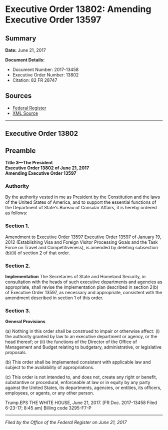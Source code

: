 # Executive Order 13802: Amending Executive Order 13597

## Summary

**Date:** June 21, 2017

**Document Details:**
- Document Number: 2017-13458
- Executive Order Number: 13802
- Citation: 82 FR 28747

## Sources
- [Federal Register](https://www.federalregister.gov/documents/2017/06/26/2017-13458/amending-executive-order-13597)
- [XML Source](https://www.federalregister.gov/documents/full_text/xml/2017/06/26/2017-13458.xml)

---

## Executive Order 13802

## Preamble

**Title 3—The President**  
**Executive Order 13802 of June 21, 2017**  
**Amending Executive Order 13597**

### Authority

By the authority vested in me as President by the Constitution and the laws of the United States of America, and to support the essential functions of the Department of State's Bureau of Consular Affairs, it is hereby ordered as follows:
### Section 1.

Amendment to Executive Order 13597 Executive Order 13597 of January 19, 2012 (Establishing Visa and Foreign Visitor Processing Goals and the Task Force on Travel and Competitiveness), is amended by deleting subsection (b)(ii) of section 2 of that order.
### Section 2.

**Implementation**
 The Secretaries of State and Homeland Security, in consultation with the heads of such executive departments and agencies as appropriate, shall revise the implementation plan described in section 2(b) of Executive Order 13597, as necessary and appropriate, consistent with the amendment described in section 1 of this order.
### Section 3.

**General Provisions**

(a) Nothing in this order shall be construed to impair or otherwise affect:
    (i) the authority granted by law to an executive department or agency, or the head thereof; or
    (ii) the functions of the Director of the Office of Management and Budget relating to budgetary, administrative, or legislative proposals.

(b) This order shall be implemented consistent with applicable law and subject to the availability of appropriations.

(c) This order is not intended to, and does not, create any right or benefit, substantive or procedural, enforceable at law or in equity by any party against the United States, its departments, agencies, or entities, its officers, employees, or agents, or any other person.

Trump.EPS
THE WHITE HOUSE,
June 21, 2017.
[FR Doc. 2017-13458
Filed 6-23-17; 8:45 am] 
Billing code 3295-F7-P

---

*Filed by the Office of the Federal Register on June 21, 2017*
